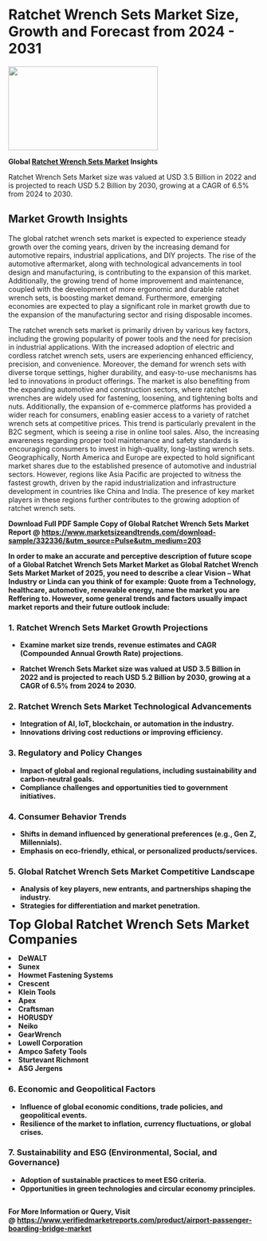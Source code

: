 <H1>Ratchet Wrench Sets Market Size, Growth and Forecast from 2024 - 2031</H1><img class="aligncenter size-medium wp-image-584254" src="https://thirdeyenews.in/wp-content/uploads/2024/09/Global-Market-Research-300x168.jpeg" alt="" width="300" height="168" /><p><strong>Global&nbsp;<a href="https://www.marketsizeandtrends.com/download-sample/332336/&amp;utm_source=Pulse&amp;utm_medium=203">Ratchet Wrench Sets Market</a> Insights</strong></p><p>Ratchet Wrench Sets Market size was valued at USD 3.5 Billion in 2022 and is projected to reach USD 5.2 Billion by 2030, growing at a CAGR of 6.5% from 2024 to 2030.</p><p><h2>Market Growth Insights</h2> <p>The global ratchet wrench sets market is expected to experience steady growth over the coming years, driven by the increasing demand for automotive repairs, industrial applications, and DIY projects. The rise of the automotive aftermarket, along with technological advancements in tool design and manufacturing, is contributing to the expansion of this market. Additionally, the growing trend of home improvement and maintenance, coupled with the development of more ergonomic and durable ratchet wrench sets, is boosting market demand. Furthermore, emerging economies are expected to play a significant role in market growth due to the expansion of the manufacturing sector and rising disposable incomes.</p> <p><strong></strong></p> <p>The ratchet wrench sets market is primarily driven by various key factors, including the growing popularity of power tools and the need for precision in industrial applications. With the increased adoption of electric and cordless ratchet wrench sets, users are experiencing enhanced efficiency, precision, and convenience. Moreover, the demand for wrench sets with diverse torque settings, higher durability, and easy-to-use mechanisms has led to innovations in product offerings. The market is also benefiting from the expanding automotive and construction sectors, where ratchet wrenches are widely used for fastening, loosening, and tightening bolts and nuts. Additionally, the expansion of e-commerce platforms has provided a wider reach for consumers, enabling easier access to a variety of ratchet wrench sets at competitive prices. This trend is particularly prevalent in the B2C segment, which is seeing a rise in online tool sales. Also, the increasing awareness regarding proper tool maintenance and safety standards is encouraging consumers to invest in high-quality, long-lasting wrench sets. Geographically, North America and Europe are expected to hold significant market shares due to the established presence of automotive and industrial sectors. However, regions like Asia Pacific are projected to witness the fastest growth, driven by the rapid industrialization and infrastructure development in countries like China and India. The presence of key market players in these regions further contributes to the growing adoption of ratchet wrench sets. <p><strong></p><p><span class=""><strong>Download Full PDF Sample Copy of Global Ratchet Wrench Sets Market Report</strong> @ <a href="https://www.marketsizeandtrends.com/download-sample/332336/&amp;utm_source=Pulse&amp;utm_medium=203" target="_blank">https://www.marketsizeandtrends.com/download-sample/332336/&amp;utm_source=Pulse&amp;utm_medium=203</a></span></p><p>In order to make an accurate and perceptive description of future scope of a Global&nbsp;Ratchet Wrench Sets Market Market as Global&nbsp;Ratchet Wrench Sets Market Market of 2025, you need to describe a clear Vision &ndash; What Industry or Linda can you think of for example: Quote from a Technology, healthcare, automotive, renewable energy, name the market you are Reffering to. However, some general trends and factors usually impact market reports and their future outlook include:</p><h3>1.&nbsp;<strong>Ratchet Wrench Sets Market Growth Projections</strong></h3><ul><li>Examine market size trends, revenue estimates and CAGR (Compounded Annual Growth Rate) projections.</li><li><p>Ratchet Wrench Sets Market size was valued at USD 3.5 Billion in 2022 and is projected to reach USD 5.2 Billion by 2030, growing at a CAGR of 6.5% from 2024 to 2030.</p></li></ul><h3>2.&nbsp;<strong>Ratchet Wrench Sets Market Technological Advancements</strong></h3><ul><li>Integration of AI, IoT, blockchain, or automation in the industry.</li><li>Innovations driving cost reductions or improving efficiency.</li></ul><h3>3.&nbsp;<strong>Regulatory and Policy Changes</strong></h3><ul><li>Impact of global and regional regulations, including sustainability and carbon-neutral goals.</li><li>Compliance challenges and opportunities tied to government initiatives.</li></ul><h3>4.&nbsp;<strong>Consumer Behavior Trends</strong></h3><ul><li>Shifts in demand influenced by generational preferences (e.g., Gen Z, Millennials).</li><li>Emphasis on eco-friendly, ethical, or personalized products/services.</li></ul><h3>5.&nbsp;<strong>Global Ratchet Wrench Sets Market Competitive Landscape</strong></h3><ul><li>Analysis of key players, new entrants, and partnerships shaping the industry.</li><li>Strategies for differentiation and market penetration.</li></ul><p data-pm-slice="1 1 []"><span style="color: inherit; font-family: inherit; font-size: 25px;">Top Global Ratchet Wrench Sets Market Companies</span></p><div class="" data-test-id=""><p><li>DeWALT</li><li> Sunex</li><li> Howmet Fastening Systems</li><li> Crescent</li><li> Klein Tools</li><li> Apex</li><li> Craftsman</li><li> HORUSDY</li><li> Neiko</li><li> GearWrench</li><li> Lowell Corporation</li><li> Ampco Safety Tools</li><li> Sturtevant Richmont</li><li> ASG Jergens</li></p></div><h3>6.&nbsp;<strong>Economic and Geopolitical Factors</strong></h3><ul><li>Influence of global economic conditions, trade policies, and geopolitical events.</li><li>Resilience of the market to inflation, currency fluctuations, or global crises.</li></ul><h3>7.&nbsp;<strong>Sustainability and ESG (Environmental, Social, and Governance)</strong></h3><ul><li>Adoption of sustainable practices to meet ESG criteria.</li><li>Opportunities in green technologies and circular economy principles.</li></ul><h2><strong style="font-size: 14px;">For More Information or Query, Visit @&nbsp;</strong><a style="background-color: #ffffff; font-size: 14px;" href="https://www.marketsizeandtrends.com/report/ratchet-wrench-sets-market/" target="_blank">https://www.verifiedmarketreports.com/product/airport-passenger-boarding-bridge-market</a></h2>
